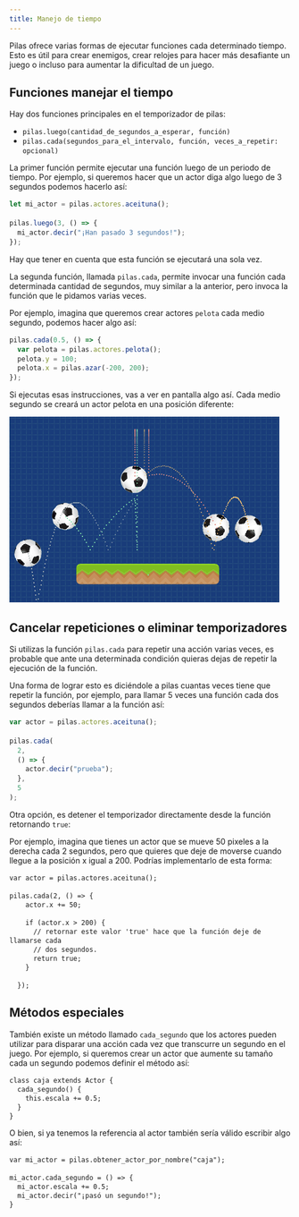 ```yaml
---
title: Manejo de tiempo
---
```




Pilas ofrece varias formas de ejecutar funciones cada determinado tiempo. Esto es útil para crear enemigos, crear relojes para hacer más desafiante un juego o incluso para aumentar la dificultad de un juego.

## Funciones manejar el tiempo

Hay dos funciones principales en el temporizador de pilas:

- `pilas.luego(cantidad_de_segundos_a_esperar, función)`
- `pilas.cada(segundos_para_el_intervalo, función, veces_a_repetir: opcional)`

La primer función permite ejecutar una función luego de un periodo de tiempo. Por ejemplo, si queremos hacer que un actor diga algo luego de 3 segundos podemos hacerlo así:

```typescript
let mi_actor = pilas.actores.aceituna();

pilas.luego(3, () => {
  mi_actor.decir("¡Han pasado 3 segundos!");
});
```

Hay que tener en cuenta que esta función se ejecutará una sola vez.

La segunda función, llamada `pilas.cada`, permite invocar una función cada determinada cantidad de segundos, muy similar a la anterior, pero invoca la función que le pidamos varias veces.

Por ejemplo, imagina que queremos crear actores `pelota` cada medio segundo, podemos hacer algo así:

```typescript
pilas.cada(0.5, () => {
  var pelota = pilas.actores.pelota();
  pelota.y = 100;
  pelota.x = pilas.azar(-200, 200);
});
```

Si ejecutas esas instrucciones, vas a ver en pantalla algo así. Cada medio segundo se creará un actor pelota en una posición diferente:

![](imagenes/tiempo.assets/PilasEngine_tiempo.png)

## Cancelar repeticiones o eliminar temporizadores

Si utilizas la función `pilas.cada` para repetir una acción varias veces, es
probable que ante una determinada condición quieras dejas de repetir
la ejecución de la función.

Una forma de lograr esto es diciéndole a pilas cuantas veces tiene que repetir
la función, por ejemplo, para llamar 5 veces una función cada dos segundos
deberías llamar a la función así:

```typescript
var actor = pilas.actores.aceituna();

pilas.cada(
  2,
  () => {
    actor.decir("prueba");
  },
  5
);
```

Otra opción, es detener el temporizador directamente desde la función
retornando `true`:

Por ejemplo, imagina que tienes un actor que se mueve 50 pixeles a la derecha
cada 2 segundos, pero que quieres que deje de moverse cuando llegue a la
posición x igual a 200. Podrías implementarlo de esta forma:

```
var actor = pilas.actores.aceituna();

pilas.cada(2, () => {
    actor.x += 50;

    if (actor.x > 200) {
      // retornar este valor 'true' hace que la función deje de llamarse cada
      // dos segundos.
      return true;
    }

  });
```

## Métodos especiales

También existe un método llamado `cada_segundo` que los actores pueden utilizar
para disparar una acción cada vez que transcurre un segundo en el juego. Por
ejemplo, si queremos crear un actor que aumente su tamaño cada un segundo
podemos definir el método así:

```
class caja extends Actor {
  cada_segundo() {
    this.escala += 0.5;
  }
}
```

O bien, si ya tenemos la referencia al actor también sería válido escribir
algo así:

```
var mi_actor = pilas.obtener_actor_por_nombre("caja");

mi_actor.cada_segundo = () => {
  mi_actor.escala += 0.5;
  mi_actor.decir("¡pasó un segundo!");
}
```
